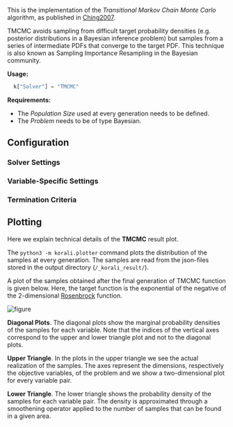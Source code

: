 This is the implementation of the *Transitional Markov Chain Monte Carlo*
algorithm, as published in [Ching2007](https://ascelibrary.org/doi/abs/10.1061/%28ASCE%290733-9399%282007%29133%3A7%28816%29).

TMCMC avoids sampling from difficult target probability densities
(e.g. posterior distributions in a Bayesian inference problem) but samples from
a series of intermediate PDFs that converge to the target PDF.
This technique is also known as Sampling Importance Resampling in the Bayesian community.

**Usage:**

```python
  k["Solver"] = "TMCMC"
```
  
**Requirements:**

+ The *Population Size* used at every generation needs to be defined.
+ The *Problem* needs to be of type Bayesian.

## Configuration

### Solver Settings
 
### Variable-Specific Settings

### Termination Criteria

## Plotting

Here we explain technical details of the **TMCMC** result plot.

The `python3 -m korali.plotter` command plots the distribution of the samples at every
generation. The samples are read from the json-files stored in the output
directory (`/_korali_result/`).

A plot of the samples obtained after the final generation of TMCMC
function is given below. Here, the target function is the exponential of the
negative of the 2-dimensional [Rosenbrock](https://en.wikipedia.org/wiki/Rosenbrock_function)
function.

![figure](sampling_rosenbrock.png)

**Diagonal Plots**. The diagonal plots show the marginal probability densities of the samples for
each variable. Note that the indices of the vertical axes correspond to the
upper and lower triangle plot and not to the diagonal plots.

**Upper Triangle**. In the plots in the upper triangle we see the actual realization of the samples.
The axes represent the dimensions, respectively the objective variables,
of the problem and we show a two-dimensional plot for every variable pair.

**Lower Triangle**. The lower triangle shows the probability density of the samples for each variable pair.
The density is approximated through a smoothening operator applied to the number
of samples that can be found in a given area.
